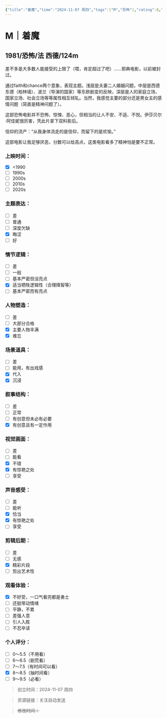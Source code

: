 ```yaml
---
{"title":"着魔","time":"2024-11-07 周四","tags":["M","恐怖"],"rating":8,"豆瓣":8,"dg-publish":true,"permalink":"/300 评价/M电影/新近看过/着魔/","dgPassFrontmatter":true,"created":"2024-11-07T21:03:46.373+08:00","updated":"2024-11-07T21:54:33.914+08:00"}
---
```


# M｜着魔
## 1981/恐怖/法 西德/124m
差不多是大多数人能接受的上限了（喂，肯定超过了吧）……邪典电影，以前被封过。

通过faith和chance两个意象，表现主题。浅层是夫妻二人婚姻问题，中层是西德东德（柏林墙）、波兰（导演的国家）等东欧剧变的反映，深层是人的家庭立场、国家立场、社会立场等等属性相互倾轧。当然，我感觉主要的部分还是男女主的感情问题（简直是精神问题了）。

这部恐怖电影并不恐怖、惊悚、恶心，但相当的让人不安、不适、不悦。伊莎贝尔·阿佳妮很厉害，凭此片拿下双料影后。

信仰的流产：“从我身体流走的是信仰，而留下的是欢愉。”

这部电影让我足够厌恶，分数可以给高点，这类电影看多了精神怕是要不正常。
### 上映时间：
- [x] <1990
- [ ] 1990s
- [ ] 2000s
- [ ] 2010s
- [ ] 2020s
### 主题表达：
- [ ] 差
- [ ] 普通
- [ ] 深度欠缺
- [x] 晦涩
- [ ] 好
### 情节逻辑：
- [ ] 差
- [ ] 一般
- [ ] 基本严密但没亮点
- [x] 适当牺牲逻辑性（合理降智等）
- [ ] 基本严密而有亮点
### 人物塑造：
- [ ] 差
- [ ] 大部分合格
- [x] 主要人物丰满
- [x] 难忘
### 场景道具：
- [ ] 差
- [ ] 能用，有出戏感
- [x] 代入
- [x] 沉浸
### 叙事结构：
- [ ] 差
- [ ] 正常
- [ ] 有创意但未必有必要
- [x] 有创意且有一定作用
### 视觉画面：
- [ ] 差
- [ ] 能看
- [x] 不错
- [x] 有惊艳之处
- [ ] 享受
### 声音感受：
- [ ] 差
- [ ] 能听
- [x] 恰当
- [x] 有惊艳之处
- [ ] 享受
### 剪辑后期：
- [ ] 差
- [ ] 无感
- [x] 精彩片段
- [ ] 剪出艺术性
### 观看体验：
- [x] 不好受，一口气看完都是勇士
- [ ] 还挺带动情绪
- [ ] 平静，不累
- [ ] 差强人意
- [ ] 引人入胜
- [ ] 不忍卒读
### 个人评分：
- [ ] 0～5.5（不用看）
- [ ] 6～6.5（剧荒看）
- [ ] 7～7.5（有时间可以看）
- [x] 8～8.5（抽时间看）
- [ ] 9～9.5（必看）

>创立时间：2024-11-07 周四

>资源链接：关注自动发送

>~~修改时间：~~



